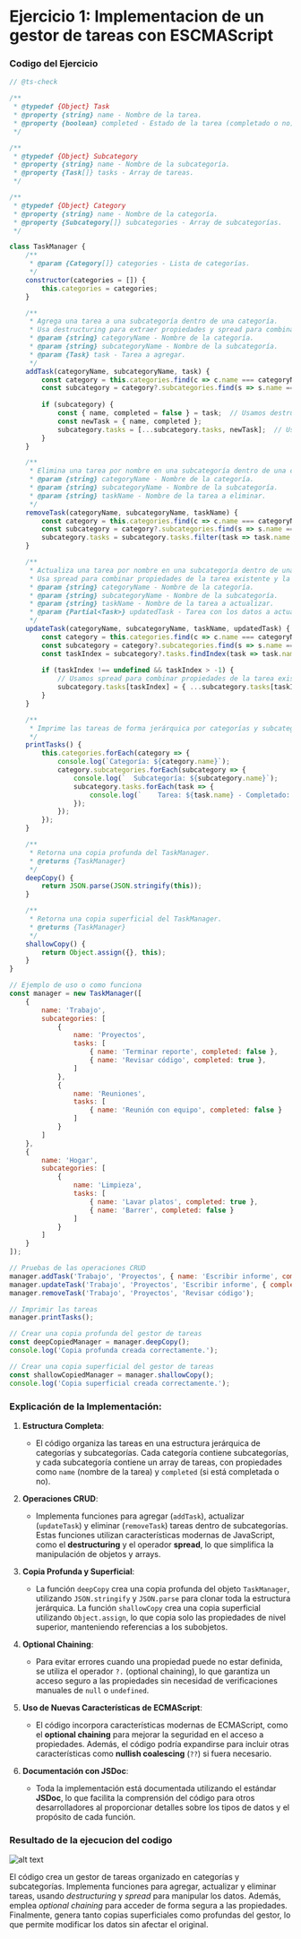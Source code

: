 # **Ejercicio 1: Implementacion de un gestor de tareas con ESCMAScript**

### Codigo del Ejercicio 

```javascript
// @ts-check

/**
 * @typedef {Object} Task
 * @property {string} name - Nombre de la tarea.
 * @property {boolean} completed - Estado de la tarea (completado o no).
 */

/**
 * @typedef {Object} Subcategory
 * @property {string} name - Nombre de la subcategoría.
 * @property {Task[]} tasks - Array de tareas.
 */

/**
 * @typedef {Object} Category
 * @property {string} name - Nombre de la categoría.
 * @property {Subcategory[]} subcategories - Array de subcategorías.
 */

class TaskManager {
    /**
     * @param {Category[]} categories - Lista de categorías.
     */
    constructor(categories = []) {
        this.categories = categories;
    }

    /**
     * Agrega una tarea a una subcategoría dentro de una categoría.
     * Usa destructuring para extraer propiedades y spread para combinar objetos.
     * @param {string} categoryName - Nombre de la categoría.
     * @param {string} subcategoryName - Nombre de la subcategoría.
     * @param {Task} task - Tarea a agregar.
     */
    addTask(categoryName, subcategoryName, task) {
        const category = this.categories.find(c => c.name === categoryName);
        const subcategory = category?.subcategories.find(s => s.name === subcategoryName);
        
        if (subcategory) {
            const { name, completed = false } = task;  // Usamos destructuring para extraer propiedades
            const newTask = { name, completed };
            subcategory.tasks = [...subcategory.tasks, newTask];  // Usamos spread para agregar la nueva tarea
        }
    }

    /**
     * Elimina una tarea por nombre en una subcategoría dentro de una categoría.
     * @param {string} categoryName - Nombre de la categoría.
     * @param {string} subcategoryName - Nombre de la subcategoría.
     * @param {string} taskName - Nombre de la tarea a eliminar.
     */
    removeTask(categoryName, subcategoryName, taskName) {
        const category = this.categories.find(c => c.name === categoryName);
        const subcategory = category?.subcategories.find(s => s.name === subcategoryName);
        subcategory.tasks = subcategory.tasks.filter(task => task.name !== taskName);
    }

    /**
     * Actualiza una tarea por nombre en una subcategoría dentro de una categoría.
     * Usa spread para combinar propiedades de la tarea existente y la nueva.
     * @param {string} categoryName - Nombre de la categoría.
     * @param {string} subcategoryName - Nombre de la subcategoría.
     * @param {string} taskName - Nombre de la tarea a actualizar.
     * @param {Partial<Task>} updatedTask - Tarea con los datos a actualizar.
     */
    updateTask(categoryName, subcategoryName, taskName, updatedTask) {
        const category = this.categories.find(c => c.name === categoryName);
        const subcategory = category?.subcategories.find(s => s.name === subcategoryName);
        const taskIndex = subcategory?.tasks.findIndex(task => task.name === taskName);
        
        if (taskIndex !== undefined && taskIndex > -1) {
            // Usamos spread para combinar propiedades de la tarea existente y la nueva
            subcategory.tasks[taskIndex] = { ...subcategory.tasks[taskIndex], ...updatedTask };
        }
    }

    /**
     * Imprime las tareas de forma jerárquica por categorías y subcategorías.
     */
    printTasks() {
        this.categories.forEach(category => {
            console.log(`Categoría: ${category.name}`);
            category.subcategories.forEach(subcategory => {
                console.log(`  Subcategoría: ${subcategory.name}`);
                subcategory.tasks.forEach(task => {
                    console.log(`    Tarea: ${task.name} - Completado: ${task.completed}`);
                });
            });
        });
    }

    /**
     * Retorna una copia profunda del TaskManager.
     * @returns {TaskManager}
     */
    deepCopy() {
        return JSON.parse(JSON.stringify(this));
    }

    /**
     * Retorna una copia superficial del TaskManager.
     * @returns {TaskManager}
     */
    shallowCopy() {
        return Object.assign({}, this);
    }
}

// Ejemplo de uso o como funciona
const manager = new TaskManager([
    {
        name: 'Trabajo',
        subcategories: [
            {
                name: 'Proyectos',
                tasks: [
                    { name: 'Terminar reporte', completed: false },
                    { name: 'Revisar código', completed: true },
                ]
            },
            {
                name: 'Reuniones',
                tasks: [
                    { name: 'Reunión con equipo', completed: false }
                ]
            }
        ]
    },
    {
        name: 'Hogar',
        subcategories: [
            {
                name: 'Limpieza',
                tasks: [
                    { name: 'Lavar platos', completed: true },
                    { name: 'Barrer', completed: false }
                ]
            }
        ]
    }
]);

// Pruebas de las operaciones CRUD
manager.addTask('Trabajo', 'Proyectos', { name: 'Escribir informe', completed: false });
manager.updateTask('Trabajo', 'Proyectos', 'Escribir informe', { completed: true });
manager.removeTask('Trabajo', 'Proyectos', 'Revisar código');

// Imprimir las tareas
manager.printTasks();

// Crear una copia profunda del gestor de tareas
const deepCopiedManager = manager.deepCopy();
console.log('Copia profunda creada correctamente.');

// Crear una copia superficial del gestor de tareas
const shallowCopiedManager = manager.shallowCopy();
console.log('Copia superficial creada correctamente.');

```

### Explicación de la Implementación:

1. **Estructura Completa**:
   - El código organiza las tareas en una estructura jerárquica de categorías y subcategorías. Cada categoría contiene subcategorías, y cada subcategoría contiene un array de tareas, con propiedades como `name` (nombre de la tarea) y `completed` (si está completada o no).

2. **Operaciones CRUD**:
   - Implementa funciones para agregar (`addTask`), actualizar (`updateTask`) y eliminar (`removeTask`) tareas dentro de subcategorías. Estas funciones utilizan características modernas de JavaScript, como el **destructuring** y el operador **spread**, lo que simplifica la manipulación de objetos y arrays.
  
3. **Copia Profunda y Superficial**:
   - La función `deepCopy` crea una copia profunda del objeto `TaskManager`, utilizando `JSON.stringify` y `JSON.parse` para clonar toda la estructura jerárquica. La función `shallowCopy` crea una copia superficial utilizando `Object.assign`, lo que copia solo las propiedades de nivel superior, manteniendo referencias a los subobjetos.

4. **Optional Chaining**:
   - Para evitar errores cuando una propiedad puede no estar definida, se utiliza el operador `?.` (optional chaining), lo que garantiza un acceso seguro a las propiedades sin necesidad de verificaciones manuales de `null` o `undefined`.

5. **Uso de Nuevas Características de ECMAScript**:
   - El código incorpora características modernas de ECMAScript, como el **optional chaining** para mejorar la seguridad en el acceso a propiedades. Además, el código podría expandirse para incluir otras características como **nullish coalescing** (`??`) si fuera necesario.

6. **Documentación con JSDoc**:
   - Toda la implementación está documentada utilizando el estándar **JSDoc**, lo que facilita la comprensión del código para otros desarrolladores al proporcionar detalles sobre los tipos de datos y el propósito de cada función.

### Resultado de la ejecucion del codigo

![alt text](<Captura desde 2024-09-05 12-14-28.png>)

El código crea un gestor de tareas organizado en categorías y subcategorías. Implementa funciones para agregar, actualizar y eliminar tareas, usando *destructuring* y *spread* para manipular los datos. Además, emplea *optional chaining* para acceder de forma segura a las propiedades. Finalmente, genera tanto copias superficiales como profundas del gestor, lo que permite modificar los datos sin afectar el original.